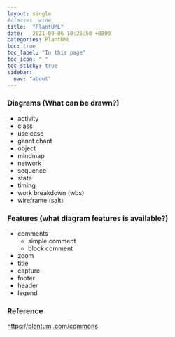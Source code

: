 ```yaml
---
layout: single
#classes: wide
title:  "PlantUML"
date:   2021-09-06 10:25:50 +0800
categories: PlantUML
toc: true
toc_label: "In this page"
toc_icon: " "
toc_sticky: true
sidebar:
  nav: "about"
---
```


### Diagrams (What can be drawn?)

* activity
* class
* use case
* gannt chant
* object
* mindmap
* network
* sequence
* state
* timing
* work breakdown (wbs)
* wireframe (salt)

### Features (what diagram features is available?)

* comments
  * simple comment
  * block comment
* zoom
* title
* capture
* footer
* header
* legend

### Reference

<https://plantuml.com/commons>
